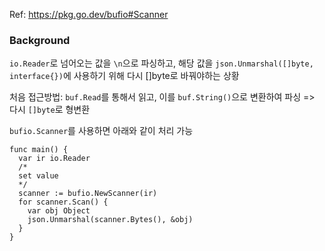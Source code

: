 Ref: https://pkg.go.dev/bufio#Scanner

### Background
`io.Reader`로 넘어오는 값을 `\n`으로 파싱하고, 해당 값을 `json.Unmarshal([]byte, interface{})`에 사용하기 위해 다시 []byte로 바꿔야하는 상황

처음 접근방법: `buf.Read`를 통해서 읽고, 이를 `buf.String()`으로 변환하여 파싱 => 다시 `[]byte`로 형변환

`bufio.Scanner`를 사용하면 아래와 같이 처리 가능
```golang
func main() {
  var ir io.Reader
  /*
  set value
  */
  scanner := bufio.NewScanner(ir)
  for scanner.Scan() {
    var obj Object
    json.Unmarshal(scanner.Bytes(), &obj)
  }
}
```
